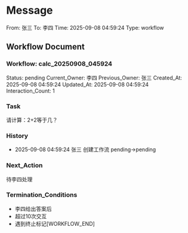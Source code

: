 # Message
From: 张三
To: 李四
Time: 2025-09-08 04:59:24
Type: workflow

## Workflow Document
### Workflow: calc_20250908_045924
Status: pending
Current_Owner: 李四
Previous_Owner: 张三
Created_At: 2025-09-08 04:59:24
Updated_At: 2025-09-08 04:59:24
Interaction_Count: 1

### Task
请计算：2+2等于几？

### History
- 2025-09-08 04:59:24 张三 创建工作流 pending→pending

### Next_Action
待李四处理

### Termination_Conditions
- 李四给出答案后
- 超过10次交互
- 遇到终止标记[WORKFLOW_END]
